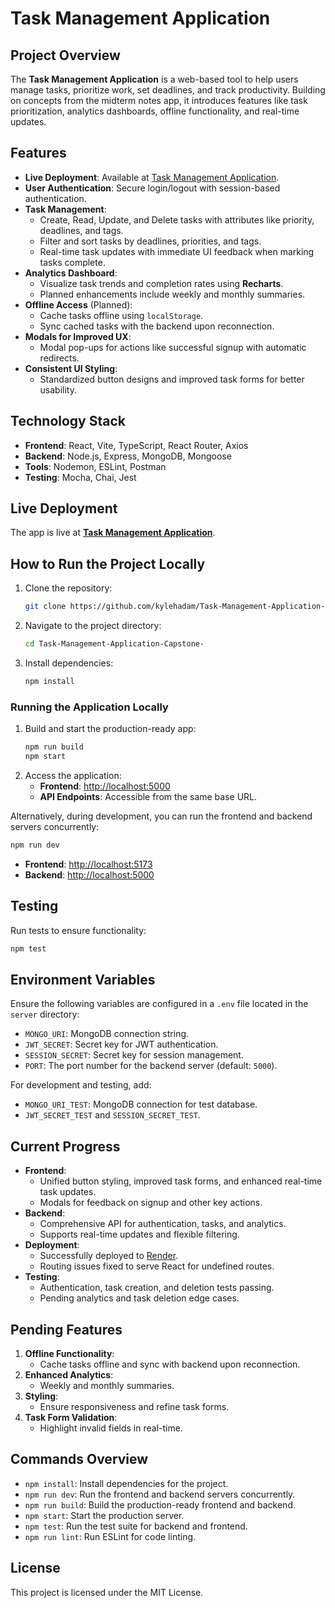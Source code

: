 # Task Management Application

## Project Overview
The **Task Management Application** is a web-based tool to help users manage tasks, prioritize work, set deadlines, and track productivity. Building on concepts from the midterm notes app, it introduces features like task prioritization, analytics dashboards, offline functionality, and real-time updates.

## Features
- **Live Deployment**: Available at [Task Management Application](https://task-management-application-0u47.onrender.com).
- **User Authentication**: Secure login/logout with session-based authentication.
- **Task Management**:
  - Create, Read, Update, and Delete tasks with attributes like priority, deadlines, and tags.
  - Filter and sort tasks by deadlines, priorities, and tags.
  - Real-time task updates with immediate UI feedback when marking tasks complete.
- **Analytics Dashboard**:
  - Visualize task trends and completion rates using **Recharts**.
  - Planned enhancements include weekly and monthly summaries.
- **Offline Access** (Planned):
  - Cache tasks offline using `localStorage`.
  - Sync cached tasks with the backend upon reconnection.
- **Modals for Improved UX**:
  - Modal pop-ups for actions like successful signup with automatic redirects.
- **Consistent UI Styling**:
  - Standardized button designs and improved task forms for better usability.

## Technology Stack
- **Frontend**: React, Vite, TypeScript, React Router, Axios
- **Backend**: Node.js, Express, MongoDB, Mongoose
- **Tools**: Nodemon, ESLint, Postman
- **Testing**: Mocha, Chai, Jest

## Live Deployment
The app is live at **[Task Management Application](https://task-management-application-0u47.onrender.com)**.

## How to Run the Project Locally
1. Clone the repository:
   ```bash
   git clone https://github.com/kylehadam/Task-Management-Application-Capstone-.git
   ```
2. Navigate to the project directory:
   ```bash
   cd Task-Management-Application-Capstone-
   ```
3. Install dependencies:
   ```bash
   npm install
   ```

### Running the Application Locally
1. Build and start the production-ready app:
   ```bash
   npm run build
   npm start
   ```
2. Access the application:
   - **Frontend**: [http://localhost:5000](http://localhost:5000)
   - **API Endpoints**: Accessible from the same base URL.

Alternatively, during development, you can run the frontend and backend servers concurrently:
```bash
npm run dev
```
- **Frontend**: [http://localhost:5173](http://localhost:5173)
- **Backend**: [http://localhost:5000](http://localhost:5000)

## Testing
Run tests to ensure functionality:
```bash
npm test
```

## Environment Variables
Ensure the following variables are configured in a `.env` file located in the `server` directory:
- `MONGO_URI`: MongoDB connection string.
- `JWT_SECRET`: Secret key for JWT authentication.
- `SESSION_SECRET`: Secret key for session management.
- `PORT`: The port number for the backend server (default: `5000`).

For development and testing, add:
- `MONGO_URI_TEST`: MongoDB connection for test database.
- `JWT_SECRET_TEST` and `SESSION_SECRET_TEST`.

## Current Progress
- **Frontend**:
  - Unified button styling, improved task forms, and enhanced real-time task updates.
  - Modals for feedback on signup and other key actions.
- **Backend**:
  - Comprehensive API for authentication, tasks, and analytics.
  - Supports real-time updates and flexible filtering.
- **Deployment**:
  - Successfully deployed to [Render](https://render.com).
  - Routing issues fixed to serve React for undefined routes.
- **Testing**:
  - Authentication, task creation, and deletion tests passing.
  - Pending analytics and task deletion edge cases.

## Pending Features
1. **Offline Functionality**:
   - Cache tasks offline and sync with backend upon reconnection.
2. **Enhanced Analytics**:
   - Weekly and monthly summaries.
3. **Styling**:
   - Ensure responsiveness and refine task forms.
4. **Task Form Validation**:
   - Highlight invalid fields in real-time.

## Commands Overview
- `npm install`: Install dependencies for the project.
- `npm run dev`: Run the frontend and backend servers concurrently.
- `npm run build`: Build the production-ready frontend and backend.
- `npm start`: Start the production server.
- `npm test`: Run the test suite for backend and frontend.
- `npm run lint`: Run ESLint for code linting.

## License
This project is licensed under the MIT License.